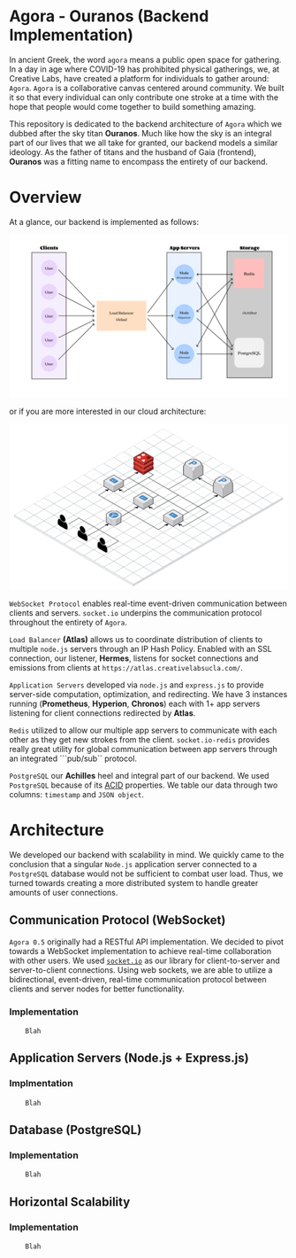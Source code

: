 # Agora - Ouranos (Backend Implementation)

In ancient Greek, the word ```agora``` means a public open space for gathering. In a day in age where COVID-19 has prohibited physical gatherings, we, at Creative Labs, have created a platform for individuals to gather around: ```Agora```. ```Agora``` is a collaborative canvas centered around community. We built it so that every individual can only contribute one stroke at a time with the hope that people would come together to build something amazing. 

This repository is dedicated to the backend architecture of ```Agora``` which we dubbed after the sky titan **Ouranos**. Much like how the sky is an integral part of our lives that we all take for granted, our backend models a similar ideology. As the father of titans and the husband of Gaia (frontend), **Ouranos** was a fitting name to encompass the entirety of our backend.

# Overview

At a glance, our backend is implemented as follows:

![architecture](/misc/architecture.png)

or if you are more interested in our cloud architecture:

![cloud](/misc/cloud.png)

```WebSocket Protocol``` enables real-time event-driven communication between clients and servers. ```socket.io``` underpins the communication protocol throughout the entirety of ```Agora```.

```Load Balancer``` **(Atlas)** allows us to coordinate distribution of clients to multiple ```node.js``` servers through an IP Hash Policy. Enabled with an SSL connection, our listener, **Hermes**, listens for socket connections and emissions from clients at ```https://atlas.creativelabsucla.com/```.

```Application Servers``` developed via ```node.js``` and ```express.js``` to provide server-side computation, optimization, and redirecting. We have 3 instances running (**Prometheus**, **Hyperion**, **Chronos**) each with 1+ app servers listening for client connections redirected by **Atlas**.

```Redis``` utilized to allow our multiple app servers to communicate with each other as they get new strokes from the client. ```socket.io-redis``` provides really great utility for global communication between app servers through an integrated ```pub/sub`` protocol. 

```PostgreSQL``` our **Achilles** heel and integral part of our backend. We used ```PostgreSQL``` because of its [ACID](https://retool.com/blog/whats-an-acid-compliant-database/) properties. We table our data through two columns: ```timestamp``` and ```JSON object```.

# Architecture

We developed our backend with scalability in mind. We quickly came to the conclusion that a singular ```Node.js``` application server connected to a ```PostgreSQL``` database would not be sufficient to combat user load. Thus, we turned towards creating a more distributed system to handle greater amounts of user connections.

## Communication Protocol (WebSocket)

```Agora 0.5``` originally had a RESTful API implementation. We decided to pivot towards a WebSocket implementation to achieve real-time collaboration with other users. We used [```socket.io```](https://socket.io/docs/) as our library for client-to-server and server-to-client connections. Using web sockets, we are able to utilize a bidirectional, event-driven, real-time communication protocol between clients and server nodes for better functionality. 

### Implementation

```
    Blah
```

## Application Servers (Node.js + Express.js)

### Implmentation

```
    Blah
```

## Database (PostgreSQL)

### Implementation

```
    Blah
```

## Horizontal Scalability

### Implementation

```
    Blah
```
